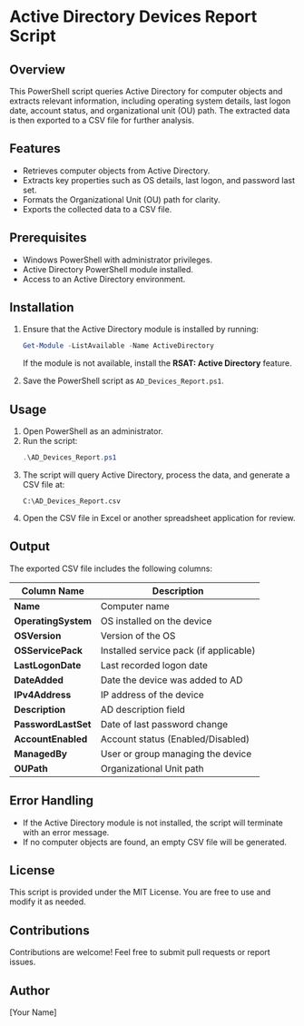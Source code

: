 # Active Directory Devices Report Script

## Overview

This PowerShell script queries Active Directory for computer objects and extracts relevant information, including operating system details, last logon date, account status, and organizational unit (OU) path. The extracted data is then exported to a CSV file for further analysis.

## Features

- Retrieves computer objects from Active Directory.
- Extracts key properties such as OS details, last logon, and password last set.
- Formats the Organizational Unit (OU) path for clarity.
- Exports the collected data to a CSV file.

## Prerequisites

- Windows PowerShell with administrator privileges.
- Active Directory PowerShell module installed.
- Access to an Active Directory environment.

## Installation

1. Ensure that the Active Directory module is installed by running:

   ```powershell
   Get-Module -ListAvailable -Name ActiveDirectory
   ```

   If the module is not available, install the **RSAT: Active Directory** feature.

2. Save the PowerShell script as `AD_Devices_Report.ps1`.

## Usage

1. Open PowerShell as an administrator.
2. Run the script:
   ```powershell
   .\AD_Devices_Report.ps1
   ```
3. The script will query Active Directory, process the data, and generate a CSV file at:
   ```
   C:\AD_Devices_Report.csv
   ```
4. Open the CSV file in Excel or another spreadsheet application for review.

## Output

The exported CSV file includes the following columns:

| Column Name         | Description                            |
| ------------------- | -------------------------------------- |
| **Name**            | Computer name                          |
| **OperatingSystem** | OS installed on the device             |
| **OSVersion**       | Version of the OS                      |
| **OSServicePack**   | Installed service pack (if applicable) |
| **LastLogonDate**   | Last recorded logon date               |
| **DateAdded**       | Date the device was added to AD        |
| **IPv4Address**     | IP address of the device               |
| **Description**     | AD description field                   |
| **PasswordLastSet** | Date of last password change           |
| **AccountEnabled**  | Account status (Enabled/Disabled)      |
| **ManagedBy**       | User or group managing the device      |
| **OUPath**          | Organizational Unit path               |

## Error Handling

- If the Active Directory module is not installed, the script will terminate with an error message.
- If no computer objects are found, an empty CSV file will be generated.

## License

This script is provided under the MIT License. You are free to use and modify it as needed.

## Contributions

Contributions are welcome! Feel free to submit pull requests or report issues.

## Author

[Your Name]

